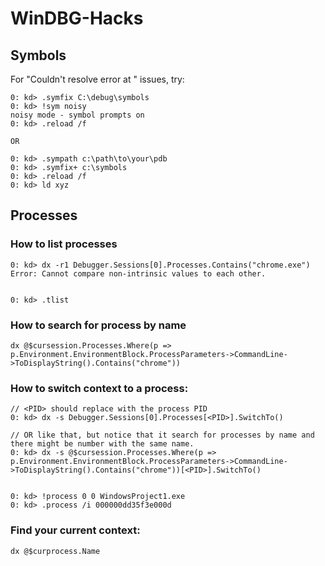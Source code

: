# WinDBG-Hacks

## Symbols

For "Couldn't resolve error at " issues, try:  
```
0: kd> .symfix C:\debug\symbols
0: kd> !sym noisy
noisy mode - symbol prompts on
0: kd> .reload /f  

OR

0: kd> .sympath c:\path\to\your\pdb
0: kd> .symfix+ c:\symbols
0: kd> .reload /f
0: kd> ld xyz
```  


## Processes
### How to list processes  
```
0: kd> dx -r1 Debugger.Sessions[0].Processes.Contains("chrome.exe")
Error: Cannot compare non-intrinsic values to each other.  


0: kd> .tlist
```

### How to search for process by name
```
dx @$cursession.Processes.Where(p => p.Environment.EnvironmentBlock.ProcessParameters->CommandLine->ToDisplayString().Contains("chrome"))
```  

### How to switch context to a process:   
```
// <PID> should replace with the process PID
0: kd> dx -s Debugger.Sessions[0].Processes[<PID>].SwitchTo()   

// OR like that, but notice that it search for processes by name and there might be number with the same name. 
0: kd> dx -s @$cursession.Processes.Where(p => p.Environment.EnvironmentBlock.ProcessParameters->CommandLine->ToDisplayString().Contains("chrome"))[<PID>].SwitchTo()


0: kd> !process 0 0 WindowsProject1.exe
0: kd> .process /i 000000dd35f3e000d

```

### Find your current context:   
```
dx @$curprocess.Name
```
